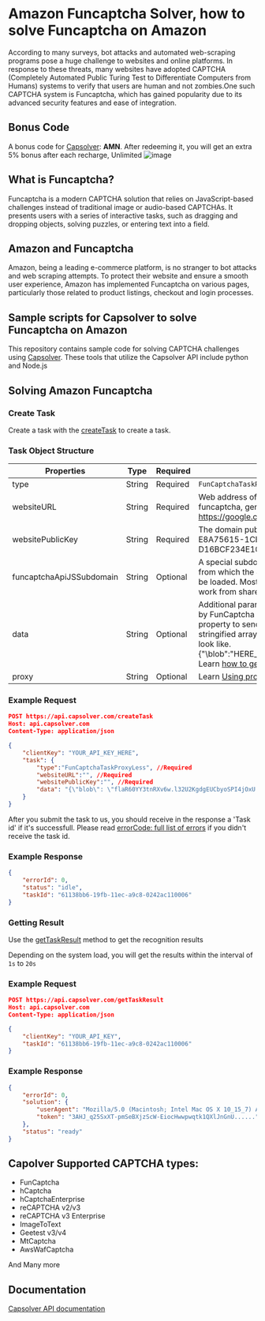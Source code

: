 # Amazon Funcaptcha Solver, how to solve Funcaptcha on Amazon

According to many surveys, bot attacks and automated web-scraping programs pose a huge challenge to websites and online platforms. In response to these threats, many websites have adopted CAPTCHA (Completely Automated Public Turing Test to Differentiate Computers from Humans) systems to verify that users are human and not zombies.One such CAPTCHA system is Funcaptcha, which has gained popularity due to its advanced security features and ease of integration.

## Bonus Code
 A bonus code for [Capsolver](https://www.capsolver.com/): **AMN**. After redeeming it, you will get an extra 5% bonus after each recharge, Unlimited
 ![image](https://github.com/ERIZOAT/solve-amazon-captcha-python/assets/157081315/fc2a6424-a77d-48f1-a33d-458d1dfae0d9)

## What is Funcaptcha?  
Funcaptcha is a modern CAPTCHA solution that relies on JavaScript-based challenges instead of traditional image or audio-based CAPTCHAs. It presents users with a series of interactive tasks, such as dragging and dropping objects, solving puzzles, or entering text into a field. 

## Amazon and Funcaptcha 
Amazon, being a leading e-commerce platform, is no stranger to bot attacks and web scraping attempts. To protect their website and ensure a smooth user experience, Amazon has implemented Funcaptcha on various pages, particularly those related to product listings, checkout and login processes.  

## Sample scripts for Capsolver to solve Funcaptcha on Amazon

This repository contains sample code for solving CAPTCHA challenges using [Capsolver](https://www.capsolver.com/). These tools that utilize the Capsolver API include python and Node.js


## Solving Amazon Funcaptcha

### Create Task

Create a task with the [createTask](../api-createtask.md) to create a task.

### Task Object Structure

| Properties               | Type   | Required | Description                                                                                                                                                                                                                                                                                                                |
|--------------------------|--------|----------|----------------------------------------------------------------------------------------------------------------------------------------------------------------------------------------------------------------------------------------------------------------------------------------------------------------------------|
| type                     | String | Required | `FunCaptchaTaskProxyLess`                                                                                                                                                                                                                                                                                                  |
| websiteURL               | String | Required | Web address of the website using funcaptcha, generally it's fixed value. (Ex: https://google.com)                                                                                                                                                                                                                          |
| websitePublicKey         | String | Required | The domain public key, rarely updated. (Ex: E8A75615-1CBA-5DFF-8031-D16BCF234E10)                                                                                                                                                                                                                                          |
| funcaptchaApiJSSubdomain | String | Optional | A special subdomain of [funcaptcha.com](http://funcaptcha.com/), from which the JS captcha widget should be loaded. Most FunCaptcha installations work from shared domains.                                                                                                                                                |
| data                     | String | Optional | Additional parameter that may be required by FunCaptcha implementation. Use this property to send "blob" value as a stringified array. See example how it may look like. {"\blob\":\"HERE_COMES_THE_blob_VALUE\"}  Learn [how to get FunCaptcha blob data](https://www.capsolver.com/blog/FunCaptcha/funcaptcha-data-blob) |
| proxy                    | String | Optional | Learn [Using proxies](../api-how-to-use-proxy)                                                                                                                                                                                                                                                                             |

### Example Request

``` json
POST https://api.capsolver.com/createTask
Host: api.capsolver.com
Content-Type: application/json

{
    "clientKey": "YOUR_API_KEY_HERE",
    "task": {
        "type":"FunCaptchaTaskProxyLess", //Required
        "websiteURL":"", //Required
        "websitePublicKey":"", //Required
        "data": "{\"blob\": \"flaR60YY3tnRXv6w.l32U2KgdgEUCbyoSPI4jOxU...\"}" // Optional
    }
}
```


After you submit the task to us, you should receive in the response a 'Task id' if it's successfull. Please
read [errorCode: full list of errors](https://captchaai.atlassian.net/wiki/spaces/CAPTCHAAI/pages/394062/FuncaptchaTask+solving+FunCaptcha#)
if you didn't receive the task id.

### Example Response

``` json
{
    "errorId": 0,
    "status": "idle",
    "taskId": "61138bb6-19fb-11ec-a9c8-0242ac110006"
}

```

### **Getting Result**

Use the [getTaskResult](../api-gettaskresult.md) method to get the recognition results

Depending on the system load, you will get the results within the interval of `1s` to `20s`

### Example Request

``` json
POST https://api.capsolver.com/getTaskResult
Host: api.capsolver.com
Content-Type: application/json

{
    "clientKey": "YOUR_API_KEY",
    "taskId": "61138bb6-19fb-11ec-a9c8-0242ac110006"
}
```

### Example Response

``` json
{
    "errorId": 0,
    "solution": {
        "userAgent": "Mozilla/5.0 (Macintosh; Intel Mac OS X 10_15_7) AppleWebKit/537.36 (KHTML, like Gecko) Chrome/120.0.0.0 Safari/537.36",
        "token": "3AHJ_q25SxXT-pmSeBXjzScW-EiocHwwpwqtk1QXlJnGnU......"
    },
    "status": "ready"
}
```



## Capolver Supported CAPTCHA types:
- FunCaptcha
- hCaptcha
- hCaptchaEnterprise
- reCAPTCHA v2/v3
- reCAPTCHA v3 Enterprise
- ImageToText
- Geetest v3/v4
- MtCaptcha
- AwsWafCaptcha

And Many more

## Documentation 
[Capsolver API documentation](https://docs.capsolver.com/guide/api-server.html)
